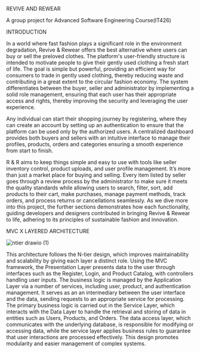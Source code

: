 REVIVE AND REWEAR

A group project for Advanced Software Engineering Course(IT426)

INTRODUCTION

In a world where fast fashion plays a significant role in the environment degradation, Revive & Rewear offers the best alternative where users can buy or sell the preloved clothes. The platform's user-friendly structure is intended to motivate people to give their gently used clothing a fresh start of life. The goal is simple but powerful, providing an efficient way for consumers to trade in gently used clothing, thereby reducing waste and contributing in a great extent to the circular fashion economy. The system differentiates between the buyer, seller and administrator by implementing a solid role management, ensuring that each user has their appropriate access and rights, thereby improving the security and leveraging the user experience.

Any individual can start their shopping journey by registering, where they can create an account by setting up an authentication to ensure that the platform can be used only by the authorized users. A centralized dashboard provides both buyers and sellers with an intuitive interface to manage their profiles, products, orders and categories ensuring a smooth experience from start to finish.

R & R aims to keep things simple and easy to use with tools like seller inventory control, product uploads, and user profile management. It’s more than just a market place for buying and selling. Every item listed by seller goes through a review process by the administrator to make sure it meets the quality standards while allowing users to search, filter, sort, add products to their cart, make purchases, manage payment methods, track orders, and process returns or cancellations seamlessly. As we dive more into this project, the further sections demonstrates how each functionality, guiding developers and designers contributed in bringing Revive & Rewear to life, adhering to its principles of sustainable fashion and innovation.

MVC X LAYERED ARCHITECTURE

 ![ntier drawio (1)](https://github.com/user-attachments/assets/5eb7b2f7-438b-4f5d-b40b-f11c2f1c554b)

This architecture follows the N-tier design, which improves maintainability and scalability by giving each layer a distinct role. Using the MVC framework, the Presentation Layer presents data to the user through interfaces such as the Register, Login, and Product Catalog, with controllers handling user inputs. The business logic is managed by the Application Layer via a number of services, including user, product, and authentication management. It serves as an an intermediary between the user interface and the data, sending requests to an appropriate service for processing. The primary business logic is carried out in the Service Layer, which interacts with the Data Layer to handle the retrieval and storing of data in entities such as Users, Products, and Orders. The data access layer, which communicates with the underlying database, is responsible for modifying or accessing data, while the service layer applies business rules to guarantee that user interactions are processed effectively. This design promotes modularity and easier management of complex systems.

